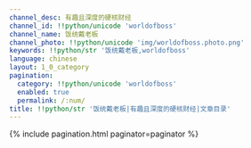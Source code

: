```yaml
---
channel_desc: 有趣且深度的硬核财经
channel_id: !!python/unicode 'worldofboss'
channel_name: 饭统戴老板
channel_photo: !!python/unicode 'img/worldofboss.photo.png'
keywords: !!python/str '饭统戴老板,worldofboss'
language: chinese
layout: 1_0_category
pagination:
  category: !!python/unicode 'worldofboss'
  enabled: true
  permalink: /:num/
title: !!python/str '饭统戴老板|有趣且深度的硬核财经|文章目录'
---
```

{% include pagination.html paginator=paginator %}